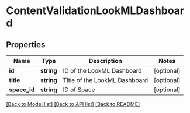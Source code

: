 # ContentValidationLookMLDashboard

## Properties
Name | Type | Description | Notes
------------ | ------------- | ------------- | -------------
**id** | **string** | ID of the LookML Dashboard | [optional] 
**title** | **string** | Title of the LookML Dashboard | [optional] 
**space_id** | **string** | ID of Space | [optional] 

[[Back to Model list]](../README.md#documentation-for-models) [[Back to API list]](../README.md#documentation-for-api-endpoints) [[Back to README]](../README.md)


